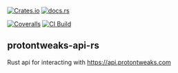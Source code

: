 [![Crates.io][crates-image]][crates-url] [![docs.rs][docsrs-image]][docsrs-url]

[![Coveralls][coveralls-image]][coveralls-url] [![CI Build][github-actions-image]][github-actions-url]

## protontweaks-api-rs

Rust api for interacting with https://api.protontweaks.com

[github-actions-image]: https://img.shields.io/github/actions/workflow/status/rain-cafe/protontweaks-api-rs/ci.yml?event=push
[github-actions-url]: https://github.com/rain-cafe/protontweaks-api-rs/actions/workflows/ci.yml?query=branch%3Amain
[coveralls-image]: https://img.shields.io/coveralls/rain-cafe/protontweaks-api-rs.svg
[coveralls-url]: https://coveralls.io/github/rain-cafe/protontweaks-api-rs?branch=main
[maintainability-image]: https://img.shields.io/codeclimate/maintainability/rain-cafe/protontweaks-api-rs
[maintainability-url]: https://codeclimate.com/github/rain-cafe/protontweaks-api-rs/maintainability
[crates-image]: https://img.shields.io/crates/v/protontweaks-api.svg
[crates-url]: https://crates.io/crates/protontweaks-api
[docsrs-image]: https://docs.rs/protontweaks-api/badge.svg
[docsrs-url]: https://docs.rs/protontweaks-api/
